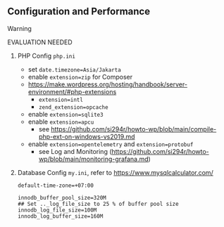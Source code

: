## Configuration and Performance

> [!WARNING]
> EVALUATION NEEDED

1. PHP Config `php.ini`
    - set `date.timezone=Asia/Jakarta` 
    - enable `extension=zip` for Composer
    - https://make.wordpress.org/hosting/handbook/server-environment/#php-extensions
      - `extension=intl`
      -	`zend_extension=opcache`
    - enable `extension=sqlite3`
    - enable `extension=apcu`
      - see https://github.com/si294r/howto-wp/blob/main/compile-php-ext-on-windows-vs2019.md
    - enable `extension=opentelemetry` and `extension=protobuf`
      - see Log and Monitoring (https://github.com/si294r/howto-wp/blob/main/monitoring-grafana.md)


2. Database Config `my.ini`, refer to https://www.mysqlcalculator.com/
    ```
    default-time-zone=+07:00
    
    innodb_buffer_pool_size=320M
    ## Set .._log_file_size to 25 % of buffer pool size
    innodb_log_file_size=100M
    innodb_log_buffer_size=160M
    ```

